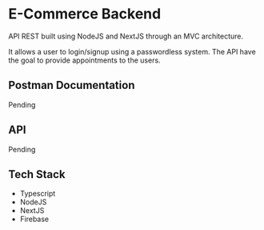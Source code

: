 <h1>E-Commerce Backend</h1>
<p>API REST built using NodeJS and NextJS through an MVC architecture.</p>
<p>It allows a user to login/signup using a passwordless system. The API have the goal to provide appointments to the users.</p>
<h2>Postman Documentation</h2>
<link>Pending</link>
<h2>API</h2>
<link>Pending</link>
<h2>Tech Stack</h2>
<ul>
<li>Typescript</li>
<li>NodeJS</li>
<li>NextJS</li>
<li>Firebase</li>
</ul>
